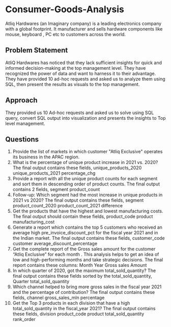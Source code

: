 # Consumer-Goods-Analysis

Atliq Hardwares (an Imaginary company) is a leading electronics company with a global footprint.
It manufacturer and sells hardware components like mouse, keyboard , PC etc to customers across the world.

## Problem Statement
AtliQ Hardwares has noticed that they lack sufficient insights for quick and informed decision-making at the top management level.
They have recognized the power of data and want to harness it to their advantage. They have provided 10 ad-hoc requests and asked us 
to analyze them using SQL, then present the results as visuals to the top management.

## Approach
They provided us 10 Ad-hoc requests and asked us to solve using SQL query,
convert SQL output into visualization and presents the insights to Top level management.

## Questions
1. Provide the list of markets in which customer "Atliq Exclusive" operates its business in the APAC region.
2. What is the percentage of unique product increase in 2021 vs. 2020? The final output contains these fields, unique_products_2020 unique_products_2021 percentage_chg
3. Provide a report with all the unique product counts for each segment and sort them in descending order of product counts. The final output contains 2 fields, segment product_count
4. Follow-up: Which segment had the most increase in unique products in 2021 vs 2020? The final output contains these fields, segment product_count_2020 product_count_2021 difference
5. Get the products that have the highest and lowest manufacturing costs. The final output should contain these fields, product_code product manufacturing_cost
6. Generate a report which contains the top 5 customers who received an average high pre_invoice_discount_pct for the fiscal year 2021 and in the Indian market. The final output contains these fields, customer_code customer average_discount_percentage
7. Get the complete report of the Gross sales amount for the customer “Atliq Exclusive” for each month . This analysis helps to get an idea of low and high-performing months and take strategic decisions. The final report contains these columns: Month Year Gross sales Amount
8. In which quarter of 2020, got the maximum total_sold_quantity? The final output contains these fields sorted by the total_sold_quantity, Quarter total_sold_quantity
9. Which channel helped to bring more gross sales in the fiscal year 2021 and the percentage of contribution? The final output contains these fields, channel gross_sales_mln percentage
10. Get the Top 3 products in each division that have a high total_sold_quantity in the fiscal_year 2021? The final output contains these fields, division product_code 
product total_sold_quantity rank_order
